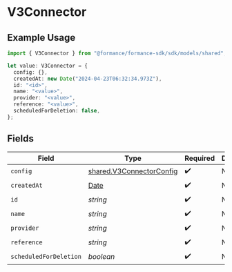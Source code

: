 # V3Connector

## Example Usage

```typescript
import { V3Connector } from "@formance/formance-sdk/sdk/models/shared";

let value: V3Connector = {
  config: {},
  createdAt: new Date("2024-04-23T06:32:34.973Z"),
  id: "<id>",
  name: "<value>",
  provider: "<value>",
  reference: "<value>",
  scheduledForDeletion: false,
};
```

## Fields

| Field                                                                                         | Type                                                                                          | Required                                                                                      | Description                                                                                   |
| --------------------------------------------------------------------------------------------- | --------------------------------------------------------------------------------------------- | --------------------------------------------------------------------------------------------- | --------------------------------------------------------------------------------------------- |
| `config`                                                                                      | [shared.V3ConnectorConfig](../../../sdk/models/shared/v3connectorconfig.md)                   | :heavy_check_mark:                                                                            | N/A                                                                                           |
| `createdAt`                                                                                   | [Date](https://developer.mozilla.org/en-US/docs/Web/JavaScript/Reference/Global_Objects/Date) | :heavy_check_mark:                                                                            | N/A                                                                                           |
| `id`                                                                                          | *string*                                                                                      | :heavy_check_mark:                                                                            | N/A                                                                                           |
| `name`                                                                                        | *string*                                                                                      | :heavy_check_mark:                                                                            | N/A                                                                                           |
| `provider`                                                                                    | *string*                                                                                      | :heavy_check_mark:                                                                            | N/A                                                                                           |
| `reference`                                                                                   | *string*                                                                                      | :heavy_check_mark:                                                                            | N/A                                                                                           |
| `scheduledForDeletion`                                                                        | *boolean*                                                                                     | :heavy_check_mark:                                                                            | N/A                                                                                           |